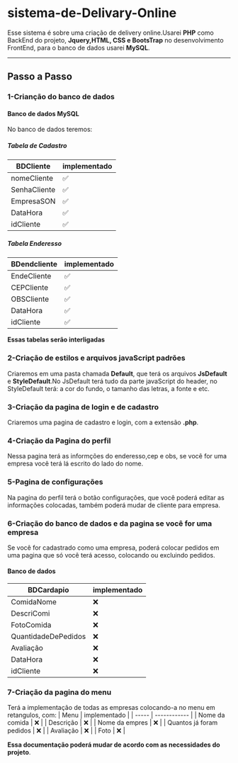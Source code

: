 # sistema-de-Delivary-Online

Esse sistema é sobre uma criação de delivery online.Usarei **PHP** como BackEnd do projeto, **Jquery,HTML, CSS e BootsTrap** no desenvolvimento FrontEnd, para o banco de dados usarei **MySQL**.
___

## Passo a Passo

### 1-Crianção do banco de dados
#### Banco de dados MySQL
No banco de dados teremos:
##### Tabela de Cadastro
|  BDCliente | implementado |
| ----- | ------------ |
| nomeCliente  |  ✅ |
| SenhaCliente |  ✅ |
| EmpresaSON |  ✅ |
| DataHora |  ✅ |
| idCliente  |  ✅ | 

##### Tabela Enderesso

|  BDendcliente | implementado |
| ----- | ------------ |
| EndeCliente  |  ✅ |
| CEPCliente |  ✅ |
| OBSCliente |  ✅ |
| DataHora |  ✅ |
| idCliente  |  ✅ | 

**Essas tabelas serão interligadas**
### 2-Criação de estilos e arquivos javaScript padrões

Criaremos em uma pasta chamada __Default__, que terá os arquivos __JsDefault__ e __StyleDefault__.No JsDefault terá tudo da parte javaScript do header, no StyleDefault terá: a cor do fundo, o tamanho das letras, a fonte e etc.

### 3-Criação da pagina de login e de cadastro

Criaremos uma pagina de cadastro e login, com a extensão **.php**.
### 4-Criação da Pagina do perfil
Nessa pagina terá as informções do enderesso,cep e obs, se você for uma empresa você terá lá escrito do lado do nome.

### 5-Pagina de configurações
Na pagina do perfil terá o botão configurações, que você poderá editar as informações colocadas, também poderá mudar de cliente para empresa.

### 6-Criação do banco de dados e da pagina se você for uma empresa
Se você for cadastrado como uma empresa, poderá colocar pedidos em uma pagina que só você terá acesso, colocando ou excluindo pedidos.
#### Banco de dados

|  BDCardapio | implementado |
| ----- | ------------ |
| ComidaNome  |  ❌ |
| DescriComi  |  ❌ |
| FotoComida |  ❌ |
| QuantidadeDePedidos |  ❌ |
| Avaliação |  ❌ |
| DataHora |  ❌ |
| idCliente  |  ❌ | 
### 7-Criação da pagina do menu
Terá a implementação de todas as empresas colocando-a no menu em retangulos, com:
|  Menu | implementado |
| ----- | ------------ |
| Nome da comida  |  ❌ |
| Descrição  |  ❌ |
| Nome da empres |  ❌ |
| Quantos já foram pedidos |  ❌ |
| Avaliação |  ❌ |
| Foto |  ❌ |

**Essa documentação poderá mudar de acordo com as necessidades do projeto**.